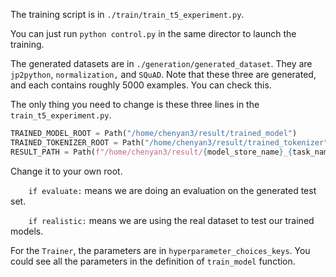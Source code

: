 The training script is in `./train/train_t5_experiment.py`.

You can just run `python control.py` in the same director to launch the training.

The generated datasets are in `./generation/generated_dataset`. They are `jp2python`, `normalization,` and `SQuAD`. Note that these three are generated, and each contains roughly 5000 examples. You can check this. 

The only thing you need to change is these three lines in the `train_t5_experiment.py`.

```python
TRAINED_MODEL_ROOT = Path("/home/chenyan3/result/trained_model")
TRAINED_TOKENIZER_ROOT = Path("/home/chenyan3/result/trained_tokenizer")
RESULT_PATH = Path(f"/home/chenyan3/result/{model_store_name}_{task_name}")
```

Change it to your own root.

`    if evaluate:` means we are doing an evaluation on the generated test set.

`    if realistic:` means we are using the real dataset to test our trained models.

For the `Trainer`, the parameters are in `hyperparameter_choices_keys`. You could see all the parameters in the definition of `train_model` function.